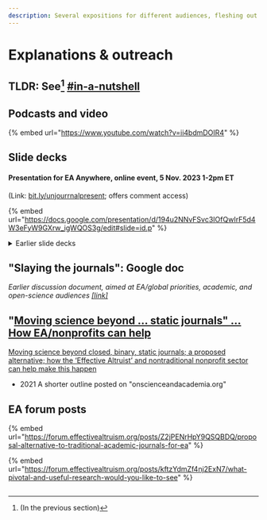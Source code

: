 ```yaml
---
description: Several expositions for different audiences, fleshing out ideas and plans
---
```


# Explanations & outreach

## TLDR: See[^1] [#in-a-nutshell](../#in-a-nutshell "mention")

## Podcasts and video

{% embed url="https://www.youtube.com/watch?v=ii4bdmDOIR4" %}

## Slide decks

#### Presentation for EA Anywhere, online event,  5 Nov. 2023 1-2pm ET

(Link: [bit.ly/unjourrnalpresent](http://bit.ly/unjournalpresent); offers comment access)

{% embed url="https://docs.google.com/presentation/d/194u2NNvFSvc3IOfQwIrF5d4W3eFyW9GXrw_igWQOS3g/edit#slide=id.p" %}

<details>

<summary>Earlier slide decks</summary>

_July 2023_: The slide deck below was last updated in late 2022 and needs some revision. Nonetheless, it illustrates many of the key points that remain relevant.

[bit.ly/unjourrnalpresent](http://bit.ly/unjournalpresent)



Nov  2022: Version targeted towards OSF/Open Science [HERE](https://docs.google.com/presentation/d/1zoC9au-Fc3WnBT4QRIPOLQ-J-PUlJVieJPt4Mi4sfm0/edit?usp=sharing)

</details>



## "Slaying the journals": Google doc

_Earlier discussion document, aimed at EA/global priorities, academic, and open-science audiences_ [_\[link\]_](https://docs.google.com/document/d/1GFISlF5TieCuA6jDYkYlNWaEpuEYrr\_zTmaVpTfBg4A/edit)

## "[Moving science beyond ... static journals" ... How EA/nonprofits can help](https://onscienceandacademia.org/t/moving-science-beyond-closed-binary-static-journals-a-proposed-alternative-how-the-effective-altruist-and-nontraditional-nonprofit-sector-can-help-make-this-happen/1490)

[Moving science beyond closed, binary, static journals; a proposed alternative; how the ‘Effective Altruist’ and nontraditional nonprofit sector can help make this happen](https://onscienceandacademia.org/t/moving-science-beyond-closed-binary-static-journals-a-proposed-alternative-how-the-effective-altruist-and-nontraditional-nonprofit-sector-can-help-make-this-happen/1490)

* 2021 A shorter outline posted on "onscienceandacademia.org"

##

## EA forum posts

{% embed url="https://forum.effectivealtruism.org/posts/Z2jPENrHpY9QSQBDQ/proposal-alternative-to-traditional-academic-journals-for-ea" %}

{% embed url="https://forum.effectivealtruism.org/posts/kftzYdmZf4nj2ExN7/what-pivotal-and-useful-research-would-you-like-to-see" %}

##

[^1]: (In the previous section)

